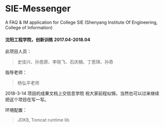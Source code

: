 # SIE-Messenger
A FAQ &amp; IM application for College SIE (Shenyang Institute Of Engineering, College of Information)

#### 沈阳工程学院，创新训练 2017.04-2018.04
此项目人员：
> 史佳兴、孙思原、李晓飞、石庆楠、丁思琪、孙奇

指导老师：
> 杨弘平老师

2018-3-14 项目的成果文档上交信息学院
祝大家前程似锦，当然也可以过来继续把这个项目在写一写。

环境配置：
> JDK8, Tomcat runtime lib
